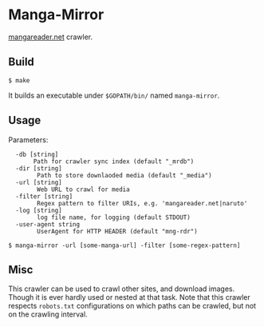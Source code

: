 Manga-Mirror
==============

[mangareader.net](http://www.mangareader.net/) crawler.

Build
----------
```
$ make
```

It builds an executable under `$GOPATH/bin/` named `manga-mirror`.


Usage
----------
Parameters:

```
  -db [string]
	   Path for crawler sync index (default "_mrdb")
  -dir [string]
    	Path to store downlaoded media (default "_media")
  -url [string]
    	Web URL to crawl for media
  -filter [string]
    	Regex pattern to filter URIs, e.g. 'mangareader.net|naruto'
  -log [string]
    	log file name, for logging (default STDOUT)
  -user-agent string
    	UserAgent for HTTP HEADER (default "mng-rdr")
```


```
$ manga-mirror -url [some-manga-url] -filter [some-regex-pattern]
```


Misc
-----------

This crawler can be used to crawl other sites, and download images. Though it is ever hardly used or nested at that task.
Note that this crawler respects `robots.txt` configurations on which paths can be crawled, but not on the crawling interval.
